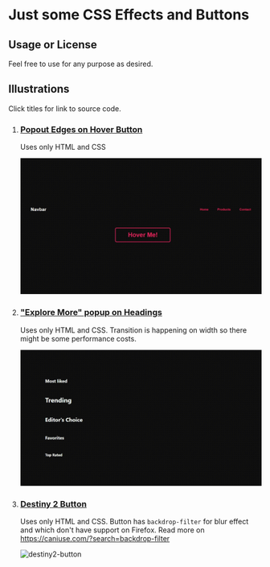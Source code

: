 # Just some CSS Effects and Buttons

## Usage or License
Feel free to use for any purpose as desired.

## Illustrations
Click titles for link to source code.

1. ### [Popout Edges on Hover Button](popout-edges)
    Uses only HTML and CSS
    
    ![popout-edges](popout-edges/demo.gif)

2. ### ["Explore More" popup on Headings](explore-more-popup)
    Uses only HTML and CSS. Transition is happening on width so there might be some performance costs.

    ![explore-more-popup](explore-more-popup/demo.gif)

3. ### [Destiny 2 Button](destiny2-button)
    Uses only HTML and CSS. Button has `backdrop-filter` for blur effect and which don't have support on Firefox. Read more on https://caniuse.com/?search=backdrop-filter

    ![destiny2-button](destiny2-button/demo.gif)
